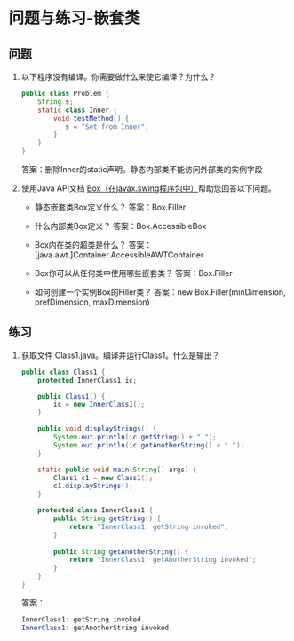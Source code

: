 # 问题与练习-嵌套类

## 问题

1. 以下程序没有编译。你需要做什么来使它编译？为什么？

	```java
	public class Problem {
		String s;
		static class Inner {
			void testMethod() {
			   s = "Set from Inner";
			}
		}
	}
	```
	答案：删除Inner的static声明。静态内部类不能访问外部类的实例字段
	
2. 使用Java API文档 [Box（在javax.swing程序包中）](https://docs.oracle.com/javase/8/docs/api/javax/swing/Box.html)帮助您回答以下问题。 	

	* 静态嵌套类Box定义什么？
		答案：Box.Filler
	
	* 什么内部类Box定义？
		答案：Box.AccessibleBox

	* Box内在类的超类是什么？
		答案：[java.awt.]Container.AccessibleAWTContainer
	
	* Box你可以从任何类中使用哪些嵌套类？
		答案：Box.Filler

	* 如何创建一个实例Box的Filler类？
		答案：new Box.Filler(minDimension, prefDimension, maxDimension)

## 练习

1. 获取文件 Class1.java。编译并运行Class1。什么是输出？
	```java
	public class Class1 {
	    protected InnerClass1 ic;
	
	    public Class1() {
			ic = new InnerClass1();
	    }
	
	    public void displayStrings() {
			System.out.println(ic.getString() + ".");
			System.out.println(ic.getAnotherString() + ".");
	    }
	
	    static public void main(String[] args) {
	        Class1 c1 = new Class1();
			c1.displayStrings();
	    }
	
	    protected class InnerClass1 {
			public String getString() {
			    return "InnerClass1: getString invoked";
			}
			
			public String getAnotherString() {
			    return "InnerClass1: getAnotherString invoked";
			}
	    }
	}
	```
	答案：
	```java
	InnerClass1: getString invoked.
	InnerClass1: getAnotherString invoked.
	```












